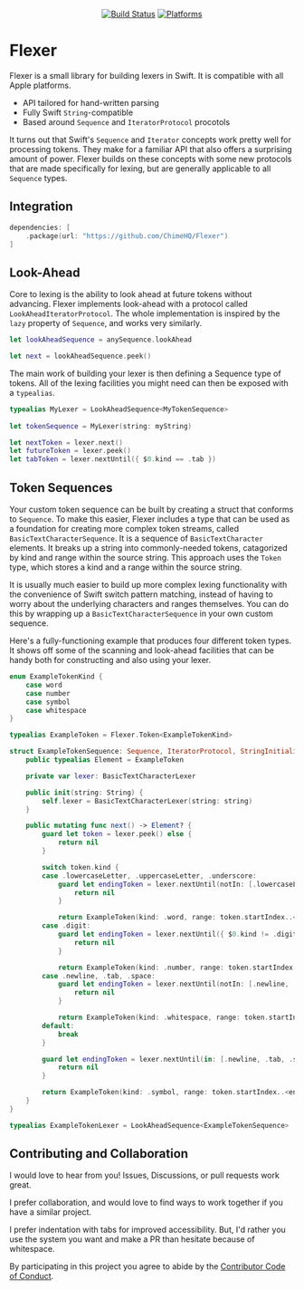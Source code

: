 <div align="center">

[![Build Status][build status badge]][build status]
[![Platforms][platforms badge]][platforms]

</div>

# Flexer

Flexer is a small library for building lexers in Swift. It is compatible with all Apple platforms.

- API tailored for hand-written parsing
- Fully Swift `String`-compatible
- Based around `Sequence` and `IteratorProtocol` procotols

It turns out that Swift's `Sequence` and `Iterator` concepts work pretty well for processing tokens. They make for a familiar API that also offers a surprising amount of power. Flexer builds on these concepts with some new protocols that are made specifically for lexing, but are generally applicable to all `Sequence` types.

## Integration

```swift
dependencies: [
    .package(url: "https://github.com/ChimeHQ/Flexer")
]
```

## Look-Ahead

Core to lexing is the ability to look ahead at future tokens without advancing. Flexer implements look-ahead with a protocol called `LookAheadIteratorProtocol`. The whole implementation is inspired by the `lazy` property of `Sequence`, and works very similarly.

```swift
let lookAheadSequence = anySequence.lookAhead

let next = lookAheadSequence.peek()
```

The main work of building your lexer is then defining a Sequence type of tokens. All of the lexing facilities you might need can then be exposed with a `typealias`.

```swift
typealias MyLexer = LookAheadSequence<MyTokenSequence>
  
let tokenSequence = MyLexer(string: myString)

let nextToken = lexer.next()
let futureToken = lexer.peek()
let tabToken = lexer.nextUntil({ $0.kind == .tab })
```

## Token Sequences

Your custom token sequence can be built by creating a struct that conforms to `Sequence`. To make this easier, Flexer includes a type that can be used as a foundation for creating more complex token streams, called `BasicTextCharacterSequence`. It is a sequence of `BasicTextCharacter` elements. It breaks up a string into commonly-needed tokens, catagorized by kind and range within the source string. This approach uses the `Token` type, which stores a kind and a range within the source string.

It is usually much easier to build up more complex lexing functionality with the convenience of Swift switch pattern matching, instead of having to worry about the underlying characters and ranges themselves. You can do this by wrapping up a `BasicTextCharacterSequence` in your own custom sequence.

Here's a fully-functioning example that produces four different token types. It shows off some of the scanning and look-ahead facilities that can be handy both for constructing and also using your lexer.

```swift
enum ExampleTokenKind {
    case word
    case number
    case symbol
    case whitespace
}

typealias ExampleToken = Flexer.Token<ExampleTokenKind>

struct ExampleTokenSequence: Sequence, IteratorProtocol, StringInitializable {
    public typealias Element = ExampleToken

    private var lexer: BasicTextCharacterLexer

    public init(string: String) {
        self.lexer = BasicTextCharacterLexer(string: string)
    }

    public mutating func next() -> Element? {
        guard let token = lexer.peek() else {
            return nil
        }

        switch token.kind {
        case .lowercaseLetter, .uppercaseLetter, .underscore:
            guard let endingToken = lexer.nextUntil(notIn: [.lowercaseLetter, .uppercaseLetter, .underscore, .digit]) else {
                return nil
            }

            return ExampleToken(kind: .word, range: token.startIndex..<endingToken.endIndex)
        case .digit:
            guard let endingToken = lexer.nextUntil({ $0.kind != .digit }) else {
                return nil
            }

            return ExampleToken(kind: .number, range: token.startIndex..<endingToken.endIndex)
        case .newline, .tab, .space:
            guard let endingToken = lexer.nextUntil(notIn: [.newline, .tab, .space]) else {
                return nil
            }

            return ExampleToken(kind: .whitespace, range: token.startIndex..<endingToken.endIndex)
        default:
            break
        }

        guard let endingToken = lexer.nextUntil(in: [.newline, .tab, .space, .lowercaseLetter, .uppercaseLetter, .underscore, .digit]) else {
            return nil
        }

        return ExampleToken(kind: .symbol, range: token.startIndex..<endingToken.endIndex)
    }
}

typealias ExampleTokenLexer = LookAheadSequence<ExampleTokenSequence>
```

## Contributing and Collaboration

I would love to hear from you! Issues, Discussions, or pull requests work great.

I prefer collaboration, and would love to find ways to work together if you have a similar project.

I prefer indentation with tabs for improved accessibility. But, I'd rather you use the system you want and make a PR than hesitate because of whitespace.

By participating in this project you agree to abide by the [Contributor Code of Conduct](CODE_OF_CONDUCT.md).

[build status]: https://github.com/ChimeHQ/Flexer/actions
[build status badge]: https://github.com/ChimeHQ/Flexer/workflows/CI/badge.svg
[platforms]: https://swiftpackageindex.com/ChimeHQ/Flexer
[platforms badge]: https://img.shields.io/endpoint?url=https%3A%2F%2Fswiftpackageindex.com%2Fapi%2Fpackages%2FChimeHQ%2FFlexer%2Fbadge%3Ftype%3Dplatforms

